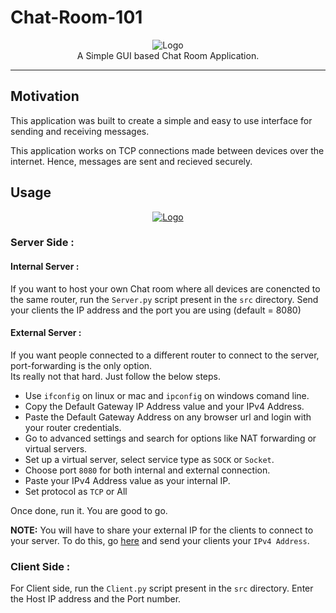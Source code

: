 # Chat-Room-101
<p align="center">
    <img src="https://i.ibb.co/JHjgVtZ/Logo.png" alt="Logo" border="0">
    <br>A Simple GUI based Chat Room Application.
</p>

---

## Motivation

This application was built to create a simple and easy to use interface for sending and receiving messages.

This application works on TCP connections made between devices over the internet.
Hence, messages are sent and recieved securely.

## Usage

<p align="center">
    <a href="https://github.com/SVijayB/Chat-Room-101"><img src="https://i.ibb.co/3TxfKt3/SS.png" alt="Logo" border="0"></a>
</p>

### Server Side :
#### Internal Server : 
If you want to host your own Chat room where all devices are conencted to the same router, 
run the `Server.py` script present in the `src` directory.
Send your clients the IP address and the port you are using (default = 8080)

#### External Server : 
If you want people connected to a different router to connect to the server, port-forwarding is the only option.<br>
Its really not that hard. Just follow the below steps.
- Use `ifconfig` on linux or mac and `ipconfig` on windows comand line.
- Copy the Default Gateway IP Address value and your IPv4 Address.
- Paste the Default Gateway Address on any browser url and login with your router credentials.
- Go to advanced settings and search for options like NAT forwarding or virtual servers.
- Set up a virtual server, select service type as `SOCK` or `Socket`. 
- Choose port `8080` for both internal and external connection.
- Paste your IPv4 Address value as your internal IP.
- Set protocol as `TCP` or All

Once done, run it. You are good to go.

**NOTE:** You will have to share your external IP for the clients to connect to your server. 
To do this, go <a href="https://whatismyipaddress.com/">here</a> and send your clients your `IPv4 Address`.

### Client Side : 
For Client side, run the `Client.py` script present in the `src` directory.
Enter the Host IP address and the Port number.